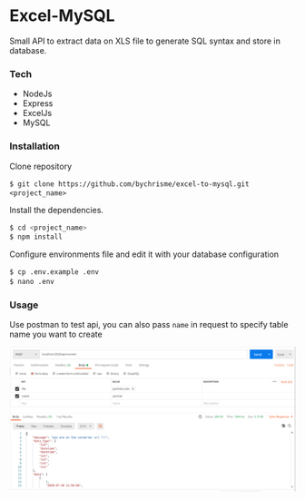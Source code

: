 # Excel-MySQL

Small API to extract data on XLS file to generate SQL syntax and store in database.

### Tech

* NodeJs
* Express
* ExcelJs
* MySQL


### Installation

Clone repository
```
$ git clone https://github.com/bychrisme/excel-to-mysql.git <project_name>
```

Install the dependencies.

```sh
$ cd <project_name>
$ npm install 
```

Configure environments file and edit it with your database configuration

```sh
$ cp .env.example .env
$ nano .env
```

### Usage

Use postman to test api, you can also pass `name` in request to specify table name you want to create

![Image of simple usage](https://github.com/bychrisme/excel-to-mysql/blob/master/app/assets/img/usage.png)

